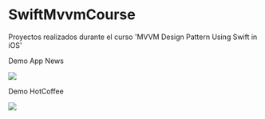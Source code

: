 # SwiftMvvmCourse
Proyectos realizados durante el curso 'MVVM Design Pattern Using Swift in iOS'


Demo App News

![](MyNews/MyNews.gif)

Demo HotCoffee

![](HotCoffee/HotCoffee.gif)

